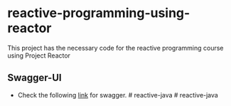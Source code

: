 # reactive-programming-using-reactor
This project has the necessary code for the reactive programming course using Project Reactor

## Swagger-UI

-   Check the following [link](http://localhost:8080/movies/swagger-ui.html) for swagger.
#   r e a c t i v e - j a v a  
 #   r e a c t i v e - j a v a  
 